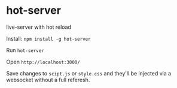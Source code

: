 # hot-server
live-server with hot reload

Install: 
`npm install -g hot-server`

Run
`hot-server`

Open
`http://localhost:3000/`

Save changes to `scipt.js` or `style.css` and they'll be injected via a websocket without a full referesh.
